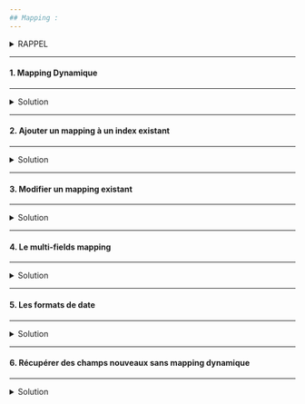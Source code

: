 ```yaml
---
## Mapping :
---
```


<details>
<summary>RAPPEL</summary>

* Le mapping décrit la structure des documents (champs et types de données).
* Similaire au schéma d'une table en base de données relationnel.

<img src="https://i.ibb.co/cvSPZVR/01-Screenshot-from-2021-03-18-09-40-46.png" width="80%">

Il existe deux types de mapping :

* Mapping explicite : défini par l'utilisateur.
* Mapping implicite : généré par Elasticsearch qui inspecte les données lors de leur chargement et essaye de leur trouver un type.

Les deux approches peuvent être combinées pour un même index.

</details>

---
#### 1. Mapping Dynamique
--- 
<details>
<summary>Solution</summary>


##### :arrow_forward: Récupérer le mapping

```
GET /products/_mapping
```

<img src="https://i.ibb.co/BVp6hrW/028-Screenshot-2021-03-17-Elastic-Kibana.png" width="50%">


</details>

---
#### 2. Ajouter un mapping à un index existant
---

<details>
<summary>Solution</summary>

##### :arrow_forward: Ajouter un mapping pour le champ `discount` de type double

Ajout d'un nouveau champ :
```
PUT /products/_mapping
{
  "properties": {
    "discount": {
      "type": "double"
    }
  }
}
```

##### :arrow_forward: Vérifier le nouveau mapping
```
GET /products/_mapping
```

<img src="https://i.ibb.co/93zyKNX/029-Screenshot-2021-03-17-Elastic-Kibana.png" width="40%">

Ceci est un exemple simple d'une approche hybride : On laisse Elasticsearch inférer le mapping, puis on affine.  

</details>


---
#### 3. Modifier un mapping existant
---
<details>
<summary>Solution</summary>

* On peut imaginer un identifiant de produit qui va contenir des lettres dorénavant.  
* On peut vouloir utiliser cet identifiant en tant que keyword pour des aggrégations.  
* etc...

Dans Elasticsearch il n'est pas toujours possible de modifier le mapping d'un champ.  
Essayons de changer le type du champ `discout` à text :
```
PUT /products/_mapping
{
  "properties": {
    "discount": {
      "type": "text"
    }
  }
}
```

<img src="https://i.ibb.co/rxFtGsG/02-Screenshot-2021-03-18-Elastic-Kibana.png" width="60%">

Conclusion : La solution est de ré-indexer les documents dans un nouvel index !

##### :arrow_forward: Suppression de l'index
```
DELETE /products
```

##### :arrow_forward: Creation de l'index avec mapping
```
PUT /products
{
  "mappings": {
    "dynamic": false,
    "properties": {
      "in_stock": {
        "type": "integer"
      },
      "is_active": {
        "type": "boolean"
      },
      "price": {
        "type": "integer"
      },
      "sold": {
        "type": "long"
      }
    }
  }
}
```

Vérifions notre index :

<img src="https://i.ibb.co/hHLJv03/030-Screenshot-2021-03-17-Elastic-Kibana.png" width="30%">

</details>


---
#### 4. Le multi-fields mapping
---
<details>
<summary>Solution</summary>

Le mapping d'un champ peut être multiple. Par exemple, un champ text peut également être défini en tant que keyword.

##### :arrow_forward: Ajouter le mapping
```
PUT /products/_mapping
{
  "properties": {
    "description": {
      "type": "text"
    },
    "name": {
      "type": "text",
      "fields": {
        "keyword": {
          "type": "keyword"
        }
      }
    },
    "tags": {
      "type": "text",
      "fields": {
        "keyword": {
          "type": "keyword"
        }
      }
    }
  }
}
```

##### :arrow_forward: Récupérer le mapping
```
GET /products/_mapping
```

Vérifions notre index :

<img src="https://i.ibb.co/qgpmLZs/031-Screenshot-2021-03-17-Elastic-Kibana.png" width="30%">

</details>


---
#### 5. Les formats de date
---
<details>
<summary>Solution</summary>

Les dates peuvent spécifiées de trois manières différentes :
* Des chaines de caractères formattées.
* Timestamp en millisecondes (depuis le 1er Janvier 1970).
* Timestamp en secondes (depuis le 1er Janvier 1970).

Toutes les dates sont stockées en millisecondes (depuis le 1er Janvier 1970).

<img src="https://i.ibb.co/8PW1r2S/03-Screenshot-from-2021-03-18-10-26-16.png" width="80%">

##### :arrow_forward: Mapping de date avec le format `year`

Ajouter un mapping de type date au format year :
```
PUT /products/_mapping
{
  "properties": {
    "created": {
      "type": "date",
      "format": "year"
    }
  }
}
```

<img src="https://i.ibb.co/tX5bKdX/032-Screenshot-2021-03-17-Elastic-Kibana.png" width="30%">

##### :arrow_forward: Mapping de date avec le format `strict_year`
```
PUT /products/_mapping
{
  "properties": {
    "created": {
      "type": "date",
      "format": "strict_year"
    }
  }
}
```

<img src="https://i.ibb.co/85sCZVw/033-Screenshot-2021-03-17-Elastic-Kibana.png" width="30%">

Il faut ré-indexer !

##### :arrow_forward: Mapping explicite de date avec le format par défault
```
PUT /products/_mapping
{
  "properties": {
    "created": {
      "type": "date",
      "format": "strict_date_optional_time||epoch_millis"
    }
  }
}
```

##### :arrow_forward: Mapping explicite de date avec format de date et heure optionnelle
```
PUT /products/_mapping
{
  "properties": {
    "created": {
      "type": "date",
      "format": "yyyy/MM/dd HH:mm:ss||yyyy/MM/dd"
    }
  }
}
```

</details>

---
#### 6. Récupérer des champs nouveaux sans mapping dynamique
---
<details>
<summary>Solution</summary>

##### :arrow_forward: Ajouter un document de test
```
PUT /products/_doc/2000
{
  "description": "Test",
  "discount": 20
}
```

##### :arrow_forward: Ajouter un mapping pour le champ `discount` de type entier
```
PUT /products/_mapping
{
  "properties": {
    "discount": {
      "type": "integer"
    }
  }
}
```

<img src="https://i.ibb.co/Dr4pc1m/037-Screenshot-2021-03-17-Elastic-Kibana.png" width="30%">

##### :arrow_forward: Requêter le champ `description`
```
GET /products/_search
{
  "query": {
    "match": {
      "description": "Test"
    }
  }
}
```

<img src="https://i.ibb.co/ZNYvTPC/038-Screenshot-2021-03-17-Elastic-Kibana.png" width="30%">

##### :arrow_forward: Requêter le champ `discount`
```
GET /products/_search
{
  "query": {
    "term": {
      "discount": 20
    }
  }
}
```

<img src="https://i.ibb.co/5W8hRmq/039-Screenshot-2021-03-17-Elastic-Kibana.png" width="30%">

##### :arrow_forward: Récupérer le nouveau mapping pour les documents
```
POST /products/_update_by_query?conflicts=proceed
```

Refaire la recherche précédente et vérifier si maintenant il y a des résultats.

##### :arrow_forward: Suppression du document de test
```
DELETE /products/_doc/2000
```

<img src="https://i.ibb.co/nkZ5wH5/040-Screenshot-2021-03-17-Elastic-Kibana.png" width="30%">

</details>

